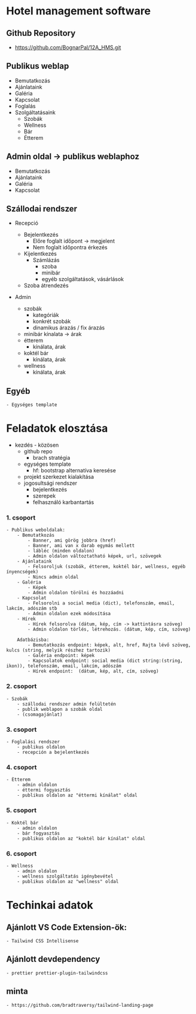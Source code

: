 # Hotel management software

## Github Repository
- https://github.com/BognarPal/12A_HMS.git

## Publikus weblap
- Bemutatkozás
- Ajánlataink
- Galéria
- Kapcsolat
- Foglalás
- Szolgáltatásaink
    - Szobák
    - Wellness
    - Bár
    - Étterem

## Admin oldal -> publikus weblaphoz
- Bemutatkozás
- Ajánlataink
- Galéria
- Kapcsolat

## Szállodai rendszer
- Recepció
    - Bejelentkezés
        - Előre foglalt időpont -> megjelent
        - Nem foglalt időpontra érkezés
    - Kijelentkezés
        - Számlázás
            - szoba
            - minibár
            - egyéb szolgáltatások, vásárlások
    - Szoba átrendezés

- Admin
    - szobák
        - kategóriák
        - konkrét szobák
        - dinamikus árazás / fix árazás
    - minibár kínalata -> árak
    - étterem
        - kínálata, árak
    - koktél bár
        - kínálata, árak
    - wellness
        - kínálata, árak

## Egyéb
    - Egységes template

# Feladatok elosztása
- kezdés - közösen
    - github repo
        - brach stratégia
    - egységes template
        - hf: bootstrap alternatíva keresése
    - projekt szerkezet kialakítása
    - jogosultsági rendszer
        - bejelentkezés
        - szerepek
        - felhasználó karbantartás

### 1. csoport
    - Publikus weboldalak:
        - Bemutatkozás
            - Banner, ami görög jobbra (href)
            - Banner, ami van x darab egymás mellett
            - lábléc (minden oldalon)
            - Admin oldalon változtatható képek, url, szövegek
        - Ajánlataink
            - Felsoroljuk (szobák, étterem, koktél bár, wellness, egyéb ínyencségek)
            - Nincs admin oldal
        - Galéria
            - Képek
            - Admin oldalon törölni és hozzáadni
        - Kapcsolat
            - Felsorolni a social media (dict), telefonszám, email, lakcím, adószám stb
            - Admin oldalon ezek módosítása
        - Hírek
            - Hírek felsorolva (dátum, kép, cím -> kattintásra szöveg)
            - Admin oldalon törlés, létrehozás. (dátum, kép, cím, szöveg)

        Adatbázisba:
            - Bemutatkozás endpoint: képek, alt, href, Rajta lévő szöveg, kulcs (string, melyik részhez tartozik)
            - Galéria endpoint: képek
            - Kapcsolatok endpoint: social media (dict string:(string, ikon)), telefonszám, email, lakcím, adószám
            - Hírek endpoint:  (dátum, kép, alt, cím, szöveg)
### 2. csoport
    - Szobák
        - szállodai rendszer admin felültetén
        - publik weblapon a szobák oldal
        - (csomagajánlat)
### 3. csoport
    - Foglalási rendszer
        - publikus oldalon
        - recepción a bejelentkezés
### 4. csoport
    - Étterem
        - admin oldalon
        - éttermi fogyasztás
        - publikus oldalon az "éttermi kínálat" oldal
### 5. csoport
    - Koktél bár
        - admin oldalon
        - bár fogyasztás
        - publikus oldalon az "koktél bár kínálat" oldal
### 6. csoport
    - Wellness
        - admin oldalon
        - wellness szolgáltatás igénybevétel
        - publikus oldalon az "wellness" oldal
		



		
# Techinkai adatok

## Ajánlott VS Code Extension-ök:
	- Tailwind CSS Intellisense
	
## Ajánlott devdependency
	- prettier prettier-plugin-tailwindcss
	
## minta
	- https://github.com/bradtraversy/tailwind-landing-page